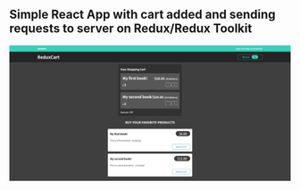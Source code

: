 ## Simple React App with cart added and sending requests to server on Redux/Redux Toolkit

![App preview image](./redux-cart.png)
